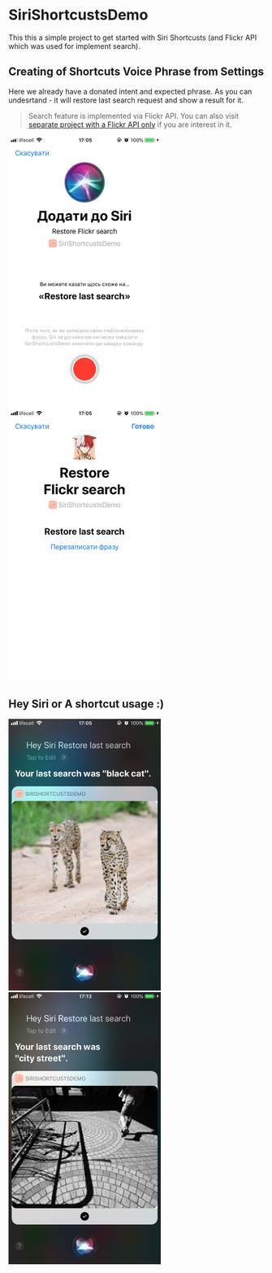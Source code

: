 # SiriShortcustsDemo

This this a simple project to get started with Siri Shortcusts (and Flickr API which was used for implement search). 


## Creating of Shortcuts Voice Phrase from Settings

Here we already have a donated intent and expected phrase. 
As you can undesrtand - it will restore last search request and show a result for it. 

> Search feature is implemented via Flickr API. You can also visit [separate project with a Flickr API only](https://github.com/hellensoloviy/FlickrAPIDemo) if you are interest in it. 

<img src="https://github.com/hellensoloviy/SiriShortcustsDemo/blob/master/SiriShortcustsDemo/screenshots/IMG_1.PNG" width="300"/>  <img src="https://github.com/hellensoloviy/SiriShortcustsDemo/blob/master/SiriShortcustsDemo/screenshots/IMG_2.PNG" width="300"/> 


## Hey Siri or A shortcut usage :)

<img src="https://github.com/hellensoloviy/SiriShortcustsDemo/blob/master/SiriShortcustsDemo/screenshots/IMG_3.PNG" width="300"/>  <img src="https://github.com/hellensoloviy/SiriShortcustsDemo/blob/master/SiriShortcustsDemo/screenshots/IMG_4.PNG" width="300"/> 
